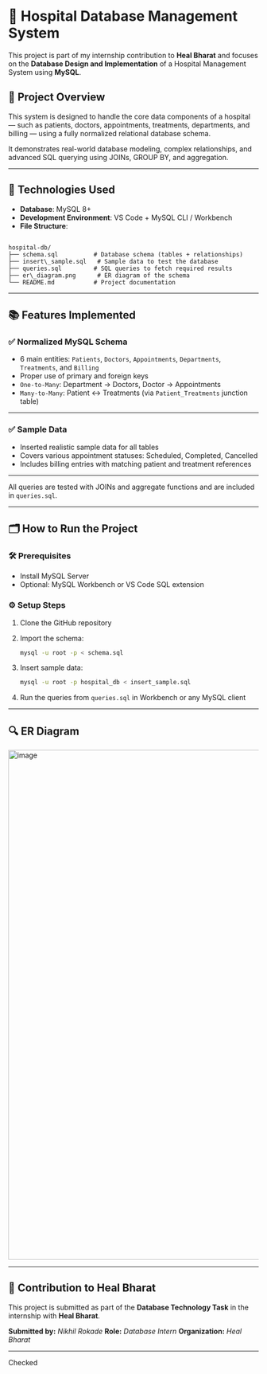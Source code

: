 
# 🏥 Hospital Database Management System

This project is part of my internship contribution to **Heal Bharat** and focuses on the **Database Design and Implementation** of a Hospital Management System using **MySQL**.

## 📌 Project Overview

This system is designed to handle the core data components of a hospital — such as patients, doctors, appointments, treatments, departments, and billing — using a fully normalized relational database schema.

It demonstrates real-world database modeling, complex relationships, and advanced SQL querying using JOINs, GROUP BY, and aggregation.

---

## 🔧 Technologies Used

- **Database**: MySQL 8+
- **Development Environment**: VS Code + MySQL CLI / Workbench
- **File Structure**:
```

hospital-db/
├── schema.sql          # Database schema (tables + relationships)
├── insert\_sample.sql   # Sample data to test the database
├── queries.sql         # SQL queries to fetch required results
├── er\_diagram.png      # ER diagram of the schema 
└── README.md           # Project documentation

````

---

## 📚 Features Implemented

### ✅ Normalized MySQL Schema
- 6 main entities: `Patients`, `Doctors`, `Appointments`, `Departments`, `Treatments`, and `Billing`
- Proper use of primary and foreign keys
- `One-to-Many`: Department → Doctors, Doctor → Appointments
- `Many-to-Many`: Patient ↔ Treatments (via `Patient_Treatments` junction table)

---

### ✅ Sample Data
- Inserted realistic sample data for all tables
- Covers various appointment statuses: Scheduled, Completed, Cancelled
- Includes billing entries with matching patient and treatment references

---

All queries are tested with JOINs and aggregate functions and are included in `queries.sql`.

---

## 🗂 How to Run the Project

### 🛠 Prerequisites

* Install MySQL Server
* Optional: MySQL Workbench or VS Code SQL extension

### ⚙️ Setup Steps

1. Clone the GitHub repository
2. Import the schema:

   ```bash
   mysql -u root -p < schema.sql
   ```
3. Insert sample data:

   ```bash
   mysql -u root -p hospital_db < insert_sample.sql
   ```
4. Run the queries from `queries.sql` in Workbench or any MySQL client

---

## 🔍 ER Diagram

<img width="1024" height="1024" alt="image" src="https://github.com/user-attachments/assets/87ef3a76-8fe6-422b-83ca-b7e407eaa2b8" />

---

## 🙌 Contribution to Heal Bharat

This project is submitted as part of the **Database Technology Task** in the internship with **Heal Bharat**.


**Submitted by:** *Nikhil Rokade*
**Role:** *Database Intern*
**Organization:** *Heal Bharat*

---

Checked 

